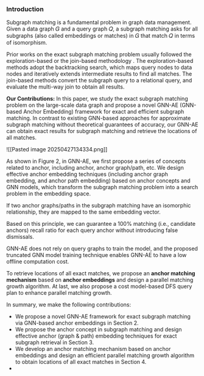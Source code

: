 ### Introduction
Subgraph matching is a fundamental problem in graph data management. Given a data graph 𝐺 and a query graph 𝑄, a subgraph matching asks for all subgraphs (also called embeddings or matches) in 𝐺 that match 𝑄 in terms of isomorphism. 

Prior works on the exact subgraph matching problem usually followed the exploration-based or the join-based methodology . The exploration-based methods adopt the backtracking search, which maps query nodes to data nodes and iteratively extends intermediate results to find all matches. The join-based methods convert the subgraph query to a relational query, and evaluate the multi-way join to obtain all results.

**Our Contributions:** In this paper, we study the exact subgraph matching problem on the large-scale data graph and propose a novel GNN-AE (GNN-based Anchor Embedding) framework for exact and efficient subgraph matching. In contrast to existing GNN-based approaches for approximate subgraph matching without theoretical guarantees of accuracy, our GNN-AE can obtain exact results for subgraph matching and retrieve the locations of all matches.

![[Pasted image 20250427134334.png]]

As shown in Figure 2, in GNN-AE, we first propose a series of concepts related to anchor, including anchor, anchor graph/path, etc. We design effective anchor embedding techniques (including anchor graph embedding, and anchor path embedding) based on anchor concepts and GNN models, which transform the subgraph matching problem into a search problem in the embedding space.

 If two anchor graphs/paths in the subgraph matching have an isomorphic relationship, they are mapped to the same embedding vector. 

Based on this principle, we can guarantee a 100% matching (i.e., candidate anchors) recall ratio for each query anchor without introducing false dismissals.

GNN-AE does not rely on query graphs to train the model, and the proposed truncated GNN model training technique enables GNN-AE to have a low offline computation cost.

To retrieve locations of all exact matches, we propose an **anchor matching mechanism** based on **anchor embeddings** and design a parallel matching growth algorithm. At last, we also propose a cost model-based DFS query plan to enhance parallel matching growth.

In summary, we make the following contributions:
- We propose a novel GNN-AE framework for exact subgraph matching via GNN-based anchor embeddings in Section 2.
- We propose the anchor concept in subgraph matching and design effective anchor (graph & path) embedding techniques for exact subgraph retrieval in Section 3.
- We develop an anchor matching mechanism based on anchor embeddings and design an efficient parallel matching growth algorithm to obtain locations of all exact matches in Section 4.
- 
